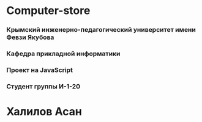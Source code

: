 # Computer-store
### Крымский инженерно-педагогический университет имени Февзи Якубова
### Кафедра прикладной информатики 
### Проект на JavaScript
### Студент группы И-1-20 
# Халилов Асан

